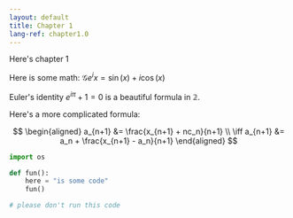 ```yaml
---
layout: default
title: Chapter 1
lang-ref: chapter1.0
---
```


Here's chapter 1

Here is some math: $\mathcal{G} e^ix = \sin(x) + i \cos(x)$

Euler's identity $e^{i\pi}+1=0$ is a beautiful formula in $\mathbb{2}$.

Here's a more complicated formula:

$$
\begin{aligned}
a_{n+1} &= \frac{x_{n+1} + nc_n}{n+1} \\
\iff a_{n+1} &= a_n + \frac{x_{n+1} - a_n}{n+1}
\end{aligned}
$$

```python
import os

def fun():
    here = "is some code"
    fun()

# please don't run this code
```
